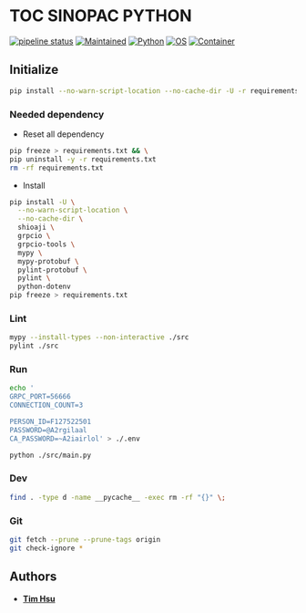 # TOC SINOPAC PYTHON

[![pipeline status](https://gitlab.tocraw.com/root/toc-sinopac-python/badges/main/pipeline.svg)](https://gitlab.tocraw.com/root/toc-sinopac-python/-/commits/main)
[![Maintained](https://img.shields.io/badge/Maintained-yes-green)](https://gitlab.tocraw.com/root/toc-sinopac-python)
[![Python](https://img.shields.io/badge/Python-3.7.13-yellow?logo=python&logoColor=yellow)](https://python.org)
[![OS](https://img.shields.io/badge/OS-Linux-orange?logo=linux&logoColor=orange)](https://www.linux.org/)
[![Container](https://img.shields.io/badge/Container-Docker-blue?logo=docker&logoColor=blue)](https://www.docker.com/)

## Initialize

```sh
pip install --no-warn-script-location --no-cache-dir -U -r requirements.txt
```

### Needed dependency

- Reset all dependency

```sh
pip freeze > requirements.txt && \
pip uninstall -y -r requirements.txt
rm -rf requirements.txt
```

- Install

```sh
pip install -U \
  --no-warn-script-location \
  --no-cache-dir \
  shioaji \
  grpcio \
  grpcio-tools \
  mypy \
  mypy-protobuf \
  pylint-protobuf \
  pylint \
  python-dotenv
pip freeze > requirements.txt
```

### Lint

```sh
mypy --install-types --non-interactive ./src
pylint ./src
```

### Run

```sh
echo '
GRPC_PORT=56666
CONNECTION_COUNT=3

PERSON_ID=F127522501
PASSWORD=@A2rgilaal
CA_PASSWORD=~A2iairlol' > ./.env
```

```sh
python ./src/main.py
```

### Dev

```sh
find . -type d -name __pycache__ -exec rm -rf "{}" \;
```

### Git

```sh
git fetch --prune --prune-tags origin
git check-ignore *
```

## Authors

- [__Tim Hsu__](https://gitlab.tocraw.com/root)
